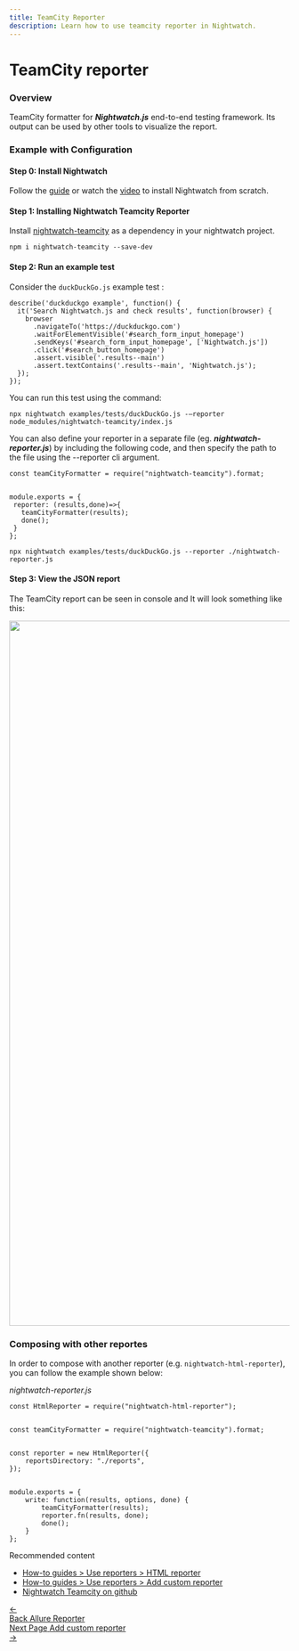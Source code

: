 ```yaml
---
title: TeamCity Reporter
description: Learn how to use teamcity reporter in Nightwatch.
---
```


<div class="page-header"><h1>TeamCity reporter</h1></div>

### Overview
TeamCity formatter for ***Nightwatch.js*** end-to-end testing framework. Its output can be used by other tools to visualize the report. 

### Example with Configuration

#### Step 0: Install Nightwatch
Follow the [guide](https://nightwatchjs.org/guide/quickstarts/create-and-run-a-nightwatch-test.html#guide-container) or watch the [video](https://www.youtube.com/watch?v=lTLQJ3tD0xc) to install Nightwatch from scratch.

#### Step 1: Installing Nightwatch Teamcity Reporter
Install [nightwatch-teamcity](https://www.npmjs.com/package/nightwatch-teamcity) as a dependency in your nightwatch project.

<div class="sample-test"><pre><code class="language-bash">npm i nightwatch-teamcity --save-dev</code></pre></div>


#### Step 2: Run an example test
Consider the `duckDuckGo.js` example test :
<pre class="line-numbers"><code class="language-javascript">describe('duckduckgo example', function() {
  it('Search Nightwatch.js and check results', function(browser) {
    browser
      .navigateTo('https://duckduckgo.com')
      .waitForElementVisible('#search_form_input_homepage')
      .sendKeys('#search_form_input_homepage', ['Nightwatch.js'])
      .click('#search_button_homepage')
      .assert.visible('.results--main')
      .assert.textContains('.results--main', 'Nightwatch.js');
  }); 
});</code></pre>

You can run this test using the command:

<div class="sample-test"><pre><code class="language-bash">npx nightwatch examples/tests/duckDuckGo.js -–reporter node_modules/nightwatch-teamcity/index.js</code></pre></div>


You can also define your reporter in a separate file (eg. ***nightwatch-reporter.js***) by including the following code, and then specify the path to the file using the --reporter cli argument.

<pre class="line-numbers"><code class="language-javascript">const teamCityFormatter = require("nightwatch-teamcity").format;
<br>
module.exports = {
 reporter: (results,done)=>{
   teamCityFormatter(results);
   done();
 }
};</code></pre>

<div class="sample-test"><pre><code class="language-bash">npx nightwatch examples/tests/duckDuckGo.js --reporter ./nightwatch-reporter.js</code></pre></div>


#### Step 3: View the JSON report
The TeamCity report can be seen in console and It will look something like this:

<img width="1266" src="https://user-images.githubusercontent.com/94462364/184711689-64ba51ea-6aab-408f-8acd-2621b624db61.png">


### Composing with other reportes

In order to compose with another reporter (e.g. `nightwatch-html-reporter`), you can follow the example shown below:

<div class="sample-test"><i>nightwatch-reporter.js</i>
<pre class="line-numbers"><code class="language-javascript">const HtmlReporter = require("nightwatch-html-reporter");
<br>
const teamCityFormatter = require("nightwatch-teamcity").format;
<br>
const reporter = new HtmlReporter({ 
    reportsDirectory: "./reports",
});
<br>
module.exports = {
    write: function(results, options, done) {
        teamCityFormatter(results);
        reporter.fn(results, done);
        done();
    }
};</code>
</pre>
</div>

Recommended content
- [How-to guides > Use reporters > HTML reporter](https://nightwatchjs.org/guide/reporters/use-html-reporter.html)
- [How-to guides > Use reporters > Add custom reporter](https://nightwatchjs.org/guide/reporters/create-custom-reporter.html)
- [Nightwatch Teamcity on github](https://www.npmjs.com/package/nightwatch-teamcity)

<div class="doc-pagination pt-40">
  <div class="previous">
    <a href="https://nightwatchjs.org/guide/reporters/use-nightwatch-allure-reporter.html">
      <span>←</span>
        <div class="d-flex flex-column">
          <span class="smallT">Back</span>
          <span class="bigT">Allure Reporter</span>
        </div>
    </a>
  </div>
  <div class="next">
    <a href="https://nightwatchjs.org/guide/reporters/create-custom-reporter.html">
        <div class="d-flex flex-column">
          <span class="smallT">Next Page</span>
          <span class="bigT">Add custom reporter</span>
        </div>
        <span>→</span>
    </a>
  </div>
</div>
